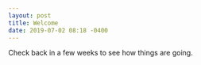 ```yaml
---
layout: post
title: Welcome
date: 2019-07-02 08:18 -0400
---
```


Check back in a few weeks to see how things are going.
